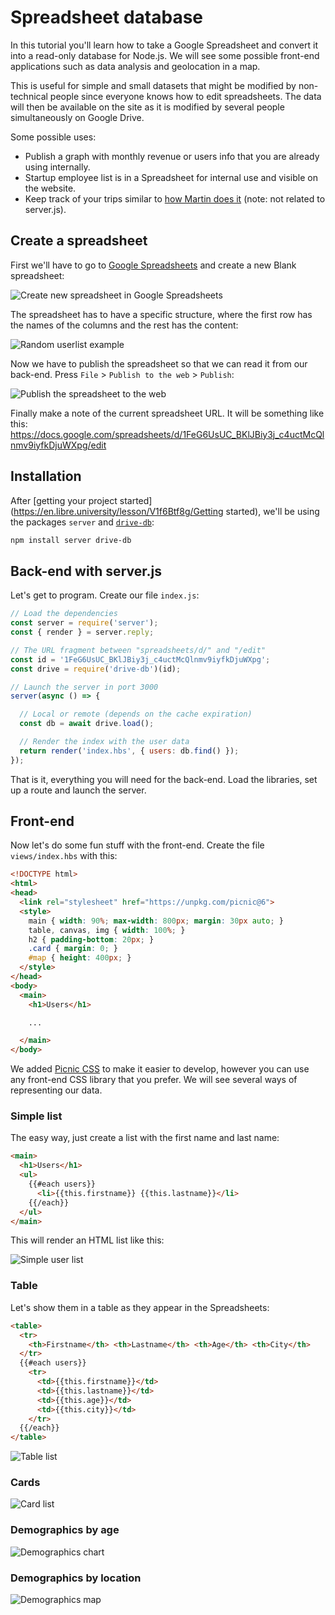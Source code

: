 # Spreadsheet database

In this tutorial you'll learn how to take a Google Spreadsheet and convert it into a read-only database for Node.js. We will see some possible front-end applications such as data analysis and geolocation in a map.

This is useful for simple and small datasets that might be modified by non-technical people since everyone knows how to edit spreadsheets. The data will then be available on the site as it is modified by several people simultaneously on Google Drive.

Some possible uses:

- Publish a graph with monthly revenue or users info that you are already using internally.
- Startup employee list is in a Spreadsheet for internal use and visible on the website.
- Keep track of your trips similar to [how Martin does it](https://wherethefuckismartin.com/) (note: not related to server.js).



## Create a spreadsheet

First we'll have to go to [Google Spreadsheets](https://docs.google.com/spreadsheets/) and create a new Blank spreadsheet:

![Create new spreadsheet in Google Spreadsheets](img/spreadsheet.png)

The spreadsheet has to have a specific structure, where the first row has the names of the columns and the rest has the content:

![Random userlist example](img/userlist.png)

Now we have to publish the spreadsheet so that we can read it from our back-end. Press `File` > `Publish to the web` > `Publish`:

![Publish the spreadsheet to the web](img/publish.png)

Finally make a note of the current spreadsheet URL. It will be something like this: https://docs.google.com/spreadsheets/d/1FeG6UsUC_BKlJBiy3j_c4uctMcQlnmv9iyfkDjuWXpg/edit



## Installation

After [getting your project started](https://en.libre.university/lesson/V1f6Btf8g/Getting started), we'll be using the packages `server` and [`drive-db`](https://www.npmjs.com/package/drive-db):

```bash
npm install server drive-db
```



## Back-end with server.js

Let's get to program. Create our file `index.js`:

```js
// Load the dependencies
const server = require('server');
const { render } = server.reply;

// The URL fragment between "spreadsheets/d/" and "/edit"
const id = '1FeG6UsUC_BKlJBiy3j_c4uctMcQlnmv9iyfkDjuWXpg';
const drive = require('drive-db')(id);

// Launch the server in port 3000
server(async () => {

  // Local or remote (depends on the cache expiration)
  const db = await drive.load();

  // Render the index with the user data
  return render('index.hbs', { users: db.find() });
});
```

That is it, everything you will need for the back-end. Load the libraries, set up a route and launch the server.



## Front-end

Now let's do some fun stuff with the front-end. Create the file `views/index.hbs` with this:

```html
<!DOCTYPE html>
<html>
<head>
  <link rel="stylesheet" href="https://unpkg.com/picnic@6">
  <style>
    main { width: 90%; max-width: 800px; margin: 30px auto; }
    table, canvas, img { width: 100%; }
    h2 { padding-bottom: 20px; }
    .card { margin: 0; }
    #map { height: 400px; }
  </style>
</head>
<body>
  <main>
    <h1>Users</h1>

    ...

  </main>
</body>
```

We added [Picnic CSS](https://picnicss.com/) to make it easier to develop, however you can use any front-end CSS library that you prefer. We will see several ways of representing our data.



### Simple list

The easy way, just create a list with the first name and last name:

```html
<main>
  <h1>Users</h1>
  <ul>
    {{#each users}}
      <li>{{this.firstname}} {{this.lastname}}</li>
    {{/each}}
  </ul>
</main>
```

This will render an HTML list like this:

![Simple user list](img/list_simple.png)



### Table

Let's show them in a table as they appear in the Spreadsheets:

```html
<table>
  <tr>
    <th>Firstname</th> <th>Lastname</th> <th>Age</th> <th>City</th>
  </tr>
  {{#each users}}
    <tr>
      <td>{{this.firstname}}</td>
      <td>{{this.lastname}}</td>
      <td>{{this.age}}</td>
      <td>{{this.city}}</td>
    </tr>
  {{/each}}
</table>
```

![Table list](img/list_table.png)



### Cards

![Card list](img/list_cards.png)



### Demographics by age

![Demographics chart](img/demographics_chart.png)



### Demographics by location

![Demographics map](img/demographics_map.png)
